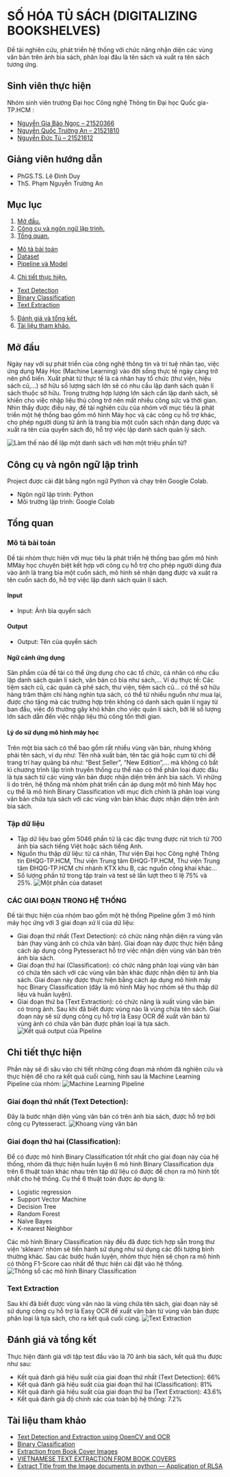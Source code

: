 
# SỐ HÓA TỦ SÁCH (DIGITALIZING BOOKSHELVES)

Đề tài nghiên cứu, phát triển hệ thống với chức năng nhận diện các vùng văn bản trên ảnh bìa sách, phân loại đâu là tên sách và  xuất ra tên sách tương ứng.


## Sinh viên thực hiện
Nhóm sinh viên trường Đại học Công nghệ Thông tin Đại học Quốc gia-TP.HCM :
- [Nguyễn Gia Bảo Ngọc – 21520366](https://github.com/ngbn111723)
- [Nguyễn Quốc Trường An – 21521810](https://github.com/nqtan1810)
- [Nguyễn Đức Tú – 21521612](https://github.com/Tund272)



## Giảng viên hướng dẫn
- PhGS.TS. Lê Đình Duy
- ThS. Phạm Nguyễn Trường An
## Mục lục
1. [ Mở đầu. ](#mở-đầu)
2. [ Công cụ và ngôn ngữ lập trình. ](#công-cụ-và-ngôn-ngữ-lập-trình)
3. [ Tổng quan. ](#tổng-quan)
- [ Mô tả bài toán ](#mô-tả-bài-toán)
- [ Dataset ](#dataset)
- [ Pipeline và Model ](#pipeline-và-model)
4. [ Chi tiết thực hiện. ](#chi-tiết-thực-hiện)
- [ Text Detection ](#text-detection)
- [ Binary Classification ](#binary-classification)
- [ Text Extraction ](#text-extraction)
5. [ Đánh giá và tổng kết. ](#đánh-giá-và-tổng-kết)
6. [ Tài liệu tham khảo. ](#tài-liệu-tham-khảo)


## Mở đầu
Ngày nay với sự phát triển của công nghệ thông tin và trí tuệ nhân tạo, việc ứng dụng Máy Học (Machine Learning) vào đời sống thực tế ngày càng trở nên phổ biến. Xuất phát từ thực tế là cá nhân hay tổ chức (thư viện, hiệu sách cũ,...) sở hữu số lượng sách lớn sẽ có nhu cầu lập danh sách quản lí sách thuộc sở hữu. Trong trường hợp lượng lớn sách cần lập danh sách, sẽ khiến cho việc nhập liệu thủ công trở nên mất nhiều công sức và thời gian. Nhìn thấy được điều này, đề tài nghiên cứu của nhóm với mục tiêu là phát triển một hệ thống bao gồm mô hình Máy học và các công cụ hỗ trợ khác, cho phép người dùng từ ảnh là trang bìa một cuốn sách nhận dạng được và xuất ra tên của quyển sách đó, hỗ trợ việc lập danh sách quản lý sách.

![Làm thế nào để lập một danh sách với hơn một triệu phần tử?](https://drive.google.com/uc?export=view&id=1pTW5GRaXK7S0HYJMJEtmDAJ4FQ52F7rS)



## Công cụ và ngôn ngữ lập trình

Project được cài đặt bằng ngôn ngữ Python và chạy trên Google Colab.
- Ngôn ngữ lập trình: Python
- Môi trường lập trình: Google Colab


## Tổng quan
### Mô tả bài toán
Đề tài nhóm thực hiện với mục tiêu là phát triển hệ thống bao gồm mô hình MMáy học chuyên biệt kết hợp với công cụ hỗ trợ cho phép người dùng đưa vào ảnh là trang bìa một cuốn sách, mô hình sẽ nhận dạng được và xuất ra tên cuốn sách đó, hỗ trợ việc lập danh sách quản lí sách.

#### Input
- Input: Ảnh bìa quyển sách

#### Output
- Output: Tên của quyển sách

#### Ngữ cảnh ứng dụng
Sản phẩm của đề tài có thể ứng dụng cho các tổ chức, cá nhân có nhu cầu lập danh sách quản lí sách, văn bản có bìa như sách,… Ví dụ thực tế: Các tiệm sách cũ, các quán cà phê sách, thư viện, tiệm sách cũ… có thể sở hữu hàng trăm thậm chí hàng nghìn tựa sách, có thể từ nhiều nguồn như mua lại, được cho tặng mà các trường hợp trên không có danh sách quản lí ngay từ ban đầu, việc đó thường gây khó khăn cho việc quản lí sách, bởi lẽ số lượng lớn sách dẫn đến việc nhập liệu thủ công tốn thời gian.

#### Lý do sử dụng mô hình máy học
Trên một bìa sách có thể bao gồm rất nhiều vùng văn bản, nhưng không phải tên sách, ví dụ như: Tên nhà xuất bản, tên tác giả hoặc cụm từ chỉ để trang trí hay quảng bá như: “Best Seller”, “New Edition”,... mà không có bất kì chương trình lập trình truyền thống cụ thể nào có thể phân loại được đâu là tựa sách từ các vùng văn bản được nhận diện trên ảnh bìa sách. Vì những lí do trên, hệ thống mà nhóm phát triển cần áp dụng một mô hình Máy học cụ thể là mô hình Binary Classification với mục đích chính là phân loại vùng văn bản chứa tựa sách với các vùng văn bản khác được nhận diện trên ảnh bìa sách.
### Tập dữ liệu
- Tập dữ liệu bao gồm 5046 phần tử là các đặc trưng được rút trích từ 700 ảnh bìa sách tiếng Việt hoặc sách tiếng Anh.
- Nguồn thu thập dữ liệu: từ cá nhân, Thư viện Đại học Công nghệ Thông tin ĐHQG-TP.HCM, Thư viện Trung tâm ĐHQG-TP.HCM, Thư viện Trung tâm ĐHQG-TP.HCM chi nhánh KTX khu B, các nguồn công khai khác... 
- Số lượng phần tử trong tập train và test sẽ lần lượt theo tỉ lệ 75% và 25%.
![Một phần của dataset](https://drive.google.com/uc?export=view&id=1K8kFzMt7Rq_WLAiOv93EkhTNxAUdgXPI)
### CÁC GIAI ĐOẠN TRONG HỆ THỐNG
Đề tài thực hiện của nhóm bao gồm một hệ thống Pipeline gồm 3 mô hình máy học ứng với 3 giai đoạn xử lí của dữ liệu: 
- Giai đoạn thứ nhất (Text Detection): có chức năng nhận diện ra vùng văn bản (hay vùng ảnh có chứa văn bản). Giai đoạn này được thực hiện bằng cách áp dụng công Pytesseract hỗ trợ việc nhận diện vùng văn bản trên ảnh bìa sách.
- Giai đoạn thứ hai (Classification): có chức năng phân loại vùng văn bản có chứa tên sách với các vùng văn bản khác được nhận diện từ ảnh bìa sách. Giai đoạn này được thực hiện bằng cách áp dụng mô hình máy học Binary Classification (đây là mô hình Máy học nhóm sẽ thu thập dữ liệu và huấn luyện).
- Giai đoạn thứ ba (Text Extraction): có chức năng là xuất vùng văn bản có trong ảnh. Sau khi đã biết được vùng nào là vùng chứa tên sách. Giai đoạn này sẽ sử dụng công cụ hỗ trợ là Easy OCR để xuất văn bản từ vùng ảnh có chứa văn bản được phân loại là tựa sách.
![Kết quả output của Pipeline](https://drive.google.com/uc?export=view&id=1g-AZ2dUmEhxeAcvGsMh5t4x3-3qN_LGo)


## Chi tiết thực hiện
Phần này sẽ đi sâu vào chi tiết những công đoạn mà nhóm đã nghiên cứu và thực hiện để cho ra kết quả cuối cùng, hình sau là Machine Learning Pipeline của nhóm:
![Machine Learning Pipeline](https://drive.google.com/uc?export=view&id=1f5EIJJpOaYcxq5MPhT5jsKaDmUSx_fIH)
### Giai đoạn thứ nhất (Text Detection):
Đây là bước nhận diện vùng văn bản có trên ảnh bìa sách, được hỗ trợ bởi công cụ Pytesseract.
![Khoang vùng văn bản](https://drive.google.com/uc?export=view&id=1GzStPu-1IpdEENrA4RzSkqtvSfVNcBVv)
### Giai đoạn thứ hai (Classification):
Để có được mô hình Binary Classification tốt nhất cho giai đoạn này của hệ thống, nhóm đã thực hiện huấn luyện 6 mô hình Binary Classification dựa trên 6 thuật toán khác nhau trên tập dữ liệu có được để chọn ra mô hình tốt nhất cho hệ thống. Cụ thể 6 thuật toán được áp dụng là:
- Logistic regression 
- Support Vector Machine 
- Decision Tree
- Random Forest 
- Naïve Bayes
- K-nearest Neighbor 
 
Các mô hình Binary Classification này đều đã được tích hợp sẵn trong thư viện ‘sklearn’ nhóm sẽ tiến hành sử dụng như sử dụng các đối tượng bình thường khác. Sau các bước huấn luyện, nhóm thực hiện sẽ chọn ra mô hình có thông F1-Score cao nhất để thực hiện cài đặt vào hệ thống.  
![Thông số các mô hình Binary Classification](https://drive.google.com/uc?export=view&id=1j8IHCbA3nrW4Ql9k36Be4n-uY8zPzw5E)

### Text Extraction
Sau khi đã biết được vùng văn  nào là vùng chứa tên sách, giai đoạn này sẽ sử dụng công cụ hỗ trợ là Easy OCR để xuất văn bản từ vùng văn bản được phân loại là tựa sách, cho ra kết quả cuối cùng.
![Text Extraction](https://drive.google.com/uc?export=view&id=1AK956UcxIrKf6zAlutw4_Lcm2v-5Rs2c)

## Đánh giá và tổng kết
Thực hiện đánh giá với tập test đầu vào là 70 ảnh bìa sách, kết quả thu được như sau:
- Kết quả đánh giá hiệu suất của giai đoạn thứ nhất (Text Detection): 66%
- Kết quả đánh giá hiệu suất của giai đoạn thứ hai (Classification): 81%
- Kết quả đánh giá hiệu suất của giai đoạn thứ ba (Text Extraction): 43.6%
- Kết quả đánh giá độ chính xác của toàn bộ hệ thống: 7.2%
## Tài liệu tham khảo
- [Text Detection and Extraction using OpenCV and OCR](https://www.geeksforgeeks.org/text-detection-and-extraction-using-opencv-and-ocr/amp/?fbclid=IwAR158PXv1lY__2vw2dfHXbhorWqO-WnoYhJzgbU1vOckgnh-Hjjn5-jrz1Y)
- [Binary Classification](https://www.learndatasci.com/glossary/binary-classification/?fbclid=IwAR3QBvsHXBle5sFrntfTgwZWrWAIWAWtOYSfJxBjZ42DCkPuQ_RSO5zADoY)
- [Extraction from Book Cover Images](https://www.researchgate.net/publication/271130671_Title_Extraction_from_Book_Cover_Images_Using_Histogram_of_Oriented_Gradients_and_Color_Information?fbclid=IwAR1QwvQfhpLMCkLiPm6KAkUS-syQb0MDBDG9QuDznKQTP4EowBXQmWz5f-4)
- [VIETNAMESE TEXT EXTRACTION FROM BOOK COVERS](https://www.researchgate.net/publication/339359700_VIETNAMESE_TEXT_EXTRACTION_FROM_BOOK_COVERS?fbclid=IwAR0DPQxXAb1Fwq6w89Geon_mM7ILWA1ny90abGoQiRmU6iW4P9hRtrYQKBk)
- [Extract Title from the Image documents in python — Application of RLSA](https://vasista.medium.com/extract-title-from-the-image-documents-in-python-application-of-rlsa-58f91237901f)

